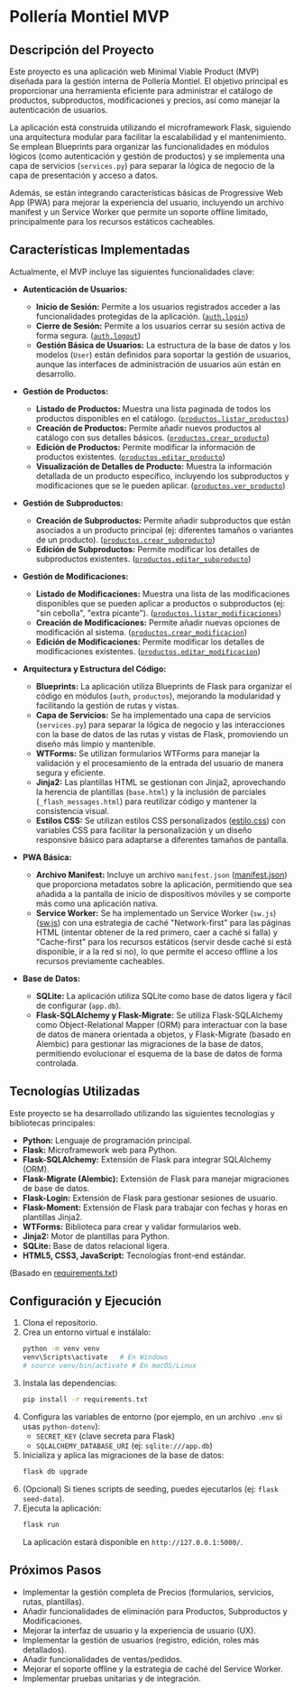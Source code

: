 # Pollería Montiel MVP

## Descripción del Proyecto

Este proyecto es una aplicación web Minimal Viable Product (MVP) diseñada para la gestión interna de Pollería Montiel. El objetivo principal es proporcionar una herramienta eficiente para administrar el catálogo de productos, subproductos, modificaciones y precios, así como manejar la autenticación de usuarios.

La aplicación está construida utilizando el microframework Flask, siguiendo una arquitectura modular para facilitar la escalabilidad y el mantenimiento. Se emplean Blueprints para organizar las funcionalidades en módulos lógicos (como autenticación y gestión de productos) y se implementa una capa de servicios (`services.py`) para separar la lógica de negocio de la capa de presentación y acceso a datos.

Además, se están integrando características básicas de Progressive Web App (PWA) para mejorar la experiencia del usuario, incluyendo un archivo manifest y un Service Worker que permite un soporte offline limitado, principalmente para los recursos estáticos cacheables.

## Características Implementadas

Actualmente, el MVP incluye las siguientes funcionalidades clave:

*   **Autenticación de Usuarios:**
    *   **Inicio de Sesión:** Permite a los usuarios registrados acceder a las funcionalidades protegidas de la aplicación. ([`auth.login`](c:\Users\Essau\Desktop\Proyectos\MVP\MVP_Polleria\app\auth\routes.py#L12))
    *   **Cierre de Sesión:** Permite a los usuarios cerrar su sesión activa de forma segura. ([`auth.logout`](c:\Users\Essau\Desktop\Proyectos\MVP\MVP_Polleria\app\auth\routes.py#L58))
    *   **Gestión Básica de Usuarios:** La estructura de la base de datos y los modelos (`User`) están definidos para soportar la gestión de usuarios, aunque las interfaces de administración de usuarios aún están en desarrollo.

*   **Gestión de Productos:**
    *   **Listado de Productos:** Muestra una lista paginada de todos los productos disponibles en el catálogo. ([`productos.listar_productos`](c:\Users\Essau\Desktop\Proyectos\MVP\MVP_Polleria\app\productos\routes.py#L15))
    *   **Creación de Productos:** Permite añadir nuevos productos al catálogo con sus detalles básicos. ([`productos.crear_producto`](c:\Users\Essau\Desktop\Proyectos\MVP\MVP_Polleria\app\productos\routes.py#L30))
    *   **Edición de Productos:** Permite modificar la información de productos existentes. ([`productos.editar_producto`](c:\Users\Essau\Desktop\Proyectos\MVP\MVP_Polleria\app\productos\routes.py#L51))
    *   **Visualización de Detalles de Producto:** Muestra la información detallada de un producto específico, incluyendo los subproductos y modificaciones que se le pueden aplicar. ([`productos.ver_producto`](c:\Users\Essau\Desktop\Proyectos\MVP\MVP_Polleria\app\productos\routes.py#L90))

*   **Gestión de Subproductos:**
    *   **Creación de Subproductos:** Permite añadir subproductos que están asociados a un producto principal (ej: diferentes tamaños o variantes de un producto). ([`productos.crear_subproducto`](c:\Users\Essau\Desktop\Proyectos\MVP\MVP_Polleria\app\productos\routes.py#L114))
    *   **Edición de Subproductos:** Permite modificar los detalles de subproductos existentes. ([`productos.editar_subproducto`](c:\Users\Essau\Desktop\Proyectos\MVP\MVP_Polleria\app\productos\routes.py#L140))

*   **Gestión de Modificaciones:**
    *   **Listado de Modificaciones:** Muestra una lista de las modificaciones disponibles que se pueden aplicar a productos o subproductos (ej: "sin cebolla", "extra picante"). ([`productos.listar_modificaciones`](c:\Users\Essau\Desktop\Proyectos\MVP\MVP_Polleria\app\productos\routes.py#L166))
    *   **Creación de Modificaciones:** Permite añadir nuevas opciones de modificación al sistema. ([`productos.crear_modificacion`](c:\Users\Essau\Desktop\Proyectos\MVP\MVP_Polleria\app\productos\routes.py#L179))
    *   **Edición de Modificaciones:** Permite modificar los detalles de modificaciones existentes. ([`productos.editar_modificacion`](c:\Users\Essau\Desktop\Proyectos\MVP\MVP_Polleria\app\productos\routes.py#L201))

*   **Arquitectura y Estructura del Código:**
    *   **Blueprints:** La aplicación utiliza Blueprints de Flask para organizar el código en módulos (`auth`, `productos`), mejorando la modularidad y facilitando la gestión de rutas y vistas.
    *   **Capa de Servicios:** Se ha implementado una capa de servicios (`services.py`) para separar la lógica de negocio y las interacciones con la base de datos de las rutas y vistas de Flask, promoviendo un diseño más limpio y mantenible.
    *   **WTForms:** Se utilizan formularios WTForms para manejar la validación y el procesamiento de la entrada del usuario de manera segura y eficiente.
    *   **Jinja2:** Las plantillas HTML se gestionan con Jinja2, aprovechando la herencia de plantillas (`base.html`) y la inclusión de parciales (`_flash_messages.html`) para reutilizar código y mantener la consistencia visual.
    *   **Estilos CSS:** Se utilizan estilos CSS personalizados ([estilo.css](c:\Users\Essau\Desktop\Proyectos\MVP\MVP_Polleria\app\static\css\estilo.css)) con variables CSS para facilitar la personalización y un diseño responsive básico para adaptarse a diferentes tamaños de pantalla.

*   **PWA Básica:**
    *   **Archivo Manifest:** Incluye un archivo `manifest.json` ([manifest.json](c:\Users\Essau\Desktop\Proyectos\MVP\MVP_Polleria\app\static\manifest.json)) que proporciona metadatos sobre la aplicación, permitiendo que sea añadida a la pantalla de inicio de dispositivos móviles y se comporte más como una aplicación nativa.
    *   **Service Worker:** Se ha implementado un Service Worker (`sw.js`) ([sw.js](c:\Users\Essau\Desktop\Proyectos\MVP\MVP_Polleria\app\sw.js)) con una estrategia de caché "Network-first" para las páginas HTML (intentar obtener de la red primero, caer a caché si falla) y "Cache-first" para los recursos estáticos (servir desde caché si está disponible, ir a la red si no), lo que permite el acceso offline a los recursos previamente cacheables.

*   **Base de Datos:**
    *   **SQLite:** La aplicación utiliza SQLite como base de datos ligera y fácil de configurar (`app.db`).
    *   **Flask-SQLAlchemy y Flask-Migrate:** Se utiliza Flask-SQLAlchemy como Object-Relational Mapper (ORM) para interactuar con la base de datos de manera orientada a objetos, y Flask-Migrate (basado en Alembic) para gestionar las migraciones de la base de datos, permitiendo evolucionar el esquema de la base de datos de forma controlada.

## Tecnologías Utilizadas

Este proyecto se ha desarrollado utilizando las siguientes tecnologías y bibliotecas principales:

*   **Python:** Lenguaje de programación principal.
*   **Flask:** Microframework web para Python.
*   **Flask-SQLAlchemy:** Extensión de Flask para integrar SQLAlchemy (ORM).
*   **Flask-Migrate (Alembic):** Extensión de Flask para manejar migraciones de base de datos.
*   **Flask-Login:** Extensión de Flask para gestionar sesiones de usuario.
*   **Flask-Moment:** Extensión de Flask para trabajar con fechas y horas en plantillas Jinja2.
*   **WTForms:** Biblioteca para crear y validar formularios web.
*   **Jinja2:** Motor de plantillas para Python.
*   **SQLite:** Base de datos relacional ligera.
*   **HTML5, CSS3, JavaScript:** Tecnologías front-end estándar.

(Basado en [requirements.txt](c:\Users\Essau\Desktop\Proyectos\MVP\MVP_Polleria\requirements.txt))

## Configuración y Ejecución

1.  Clona el repositorio.
2.  Crea un entorno virtual e instálalo:
    ```bash
    python -m venv venv
    venv\Scripts\activate   # En Windows
    # source venv/bin/activate # En macOS/Linux
    ```
3.  Instala las dependencias:
    ```bash
    pip install -r requirements.txt
    ```
4.  Configura las variables de entorno (por ejemplo, en un archivo `.env` si usas `python-dotenv`):
    *   `SECRET_KEY` (clave secreta para Flask)
    *   `SQLALCHEMY_DATABASE_URI` (ej: `sqlite:///app.db`)
5.  Inicializa y aplica las migraciones de la base de datos:
    ```bash
    flask db upgrade
    ```
6.  (Opcional) Si tienes scripts de seeding, puedes ejecutarlos (ej: `flask seed-data`).
7.  Ejecuta la aplicación:
    ```bash
    flask run
    ```
    La aplicación estará disponible en `http://127.0.0.1:5000/`.

## Próximos Pasos

*   Implementar la gestión completa de Precios (formularios, servicios, rutas, plantillas).
*   Añadir funcionalidades de eliminación para Productos, Subproductos y Modificaciones.
*   Mejorar la interfaz de usuario y la experiencia de usuario (UX).
*   Implementar la gestión de usuarios (registro, edición, roles más detallados).
*   Añadir funcionalidades de ventas/pedidos.
*   Mejorar el soporte offline y la estrategia de caché del Service Worker.
*   Implementar pruebas unitarias y de integración.

